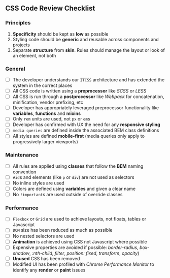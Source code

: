 ## CSS Code Review Checklist

### Principles
1. <b>Specificity</b> should be kept as <b>low</b> as possible
2. Styling code should be <b>generic</b> and reusable across components and projects
3. Separate <b>structure</b> from <b>skin</b>. Rules should manage the layout or look of an element, not both

### General
- [ ] The developer understands our `ITCSS` architecture and has extended the system in the correct places
- [ ] All CSS code is written using a <b>preprocessor</b> like <i>SCSS</i> or <i>LESS</i>
- [ ] All CSS is run through a <b>postprocessor</b> like <i>Webpack</i> for concatenation, minification, vendor prefixing, etc
- [ ] Developer has appropriately leveraged preprocessor functionality like <b>variables</b>, <b>functions</b> and <b>mixins</b>
- [ ] Only `rem` units are used, not `px` or `em`s
- [ ] Developer has confirmed with UX the need for any <b>responsive styling</b>
- [ ] `media queries` are defined inside the associated BEM class definitions
- [ ] All styles are defined <b>mobile-first</b> (media queries only apply to progressively larger viewports)

### Maintenance
- [ ] All rules are applied using <b>classes</b> that follow the <b>BEM</b> naming convention
- [ ] `#id`s and elements (like `p` or `div`) are not used as selectors
- [ ] No inline styles are used
- [ ] Colors are defined using <b>variables</b> and given a clear name
- [ ] No `!important`s are used outside of override classes

### Performance
- [ ] `Flexbox` or `Grid` are used to achieve layouts, not floats, tables or Javascript
- [ ] `DOM` size has been reduced as much as possible
- [ ] No nested selectors are used
- [ ] <b>Animation</b> is achieved using CSS not Javascript where possible
- [ ] Expensive properties are avoided if possible: <i>border-radius</i>, <i>box-shadow</i>, <i>:nth-child</i>, <i>filter</i>, <i>position: fixed</i>, <i>transform</i>, <i>opacity</i>)
- [ ] <b>Unused</b> CSS has been removed
- [ ] Modified UI has been profiled with <i>Chrome Performance Monitor</i> to identify any <b>render</b> or <b>paint</b> issues
